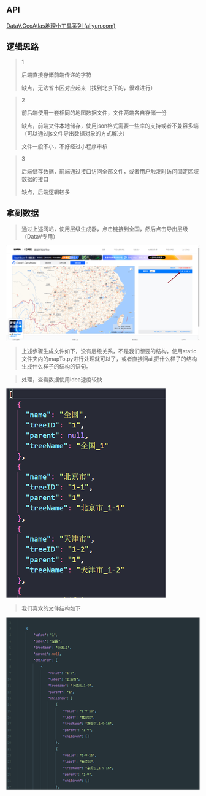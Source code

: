 ## API

[DataV.GeoAtlas地理小工具系列 (aliyun.com)](https://datav.aliyun.com/portal/school/atlas/level_generator#4.77/108.803225/28.541844)

## 逻辑思路

> 1
> 
> 后端直接存储前端传递的字符
> 
> 缺点，无法省市区对应起来（找到北京下的，很难进行）

> 2
> 
> 前后端使用一套相同的地图数据文件，文件两端各自存储一份
> 
> 缺点，前端文件本地储存，使用json格式需要一些库的支持或者不兼容多端（可以通过js文件导出数据对象的方式解决）
> 
> 文件一般不小，不好经过小程序审核

> 3
> 
> 后端储存数据，前端通过接口访问全部文件，或者用户触发时访问固定区域数据的接口
> 
> 缺点，后端逻辑较多

## 拿到数据

> 通过上述网站，使用层级生成器，点击链接到全国，然后点击导出层级（DataV专用）

![1727226029428](images/收货地址/1727226029428.png)

> 上述步骤生成文件如下，没有层级关系，不是我们想要的结构，使用static文件夹内的mapTo.py进行处理就可以了，或者直接问ai,把什么样子的结构生成什么样子的结构的语句。

> 处理，查看数据使用idea速度较快

![1727226144548](images/收货地址/1727226144548.png)

> 我们喜欢的文件结构如下

![1727226329226](images/收货地址/1727226329226.png)
